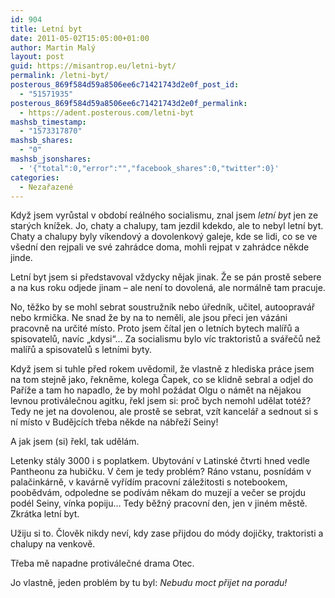 ```yaml
---
id: 904
title: Letní byt
date: 2011-05-02T15:05:00+01:00
author: Martin Malý
layout: post
guid: https://misantrop.eu/letni-byt/
permalink: /letni-byt/
posterous_869f584d59a8506ee6c71421743d2e0f_post_id:
  - "51571935"
posterous_869f584d59a8506ee6c71421743d2e0f_permalink:
  - https://adent.posterous.com/letni-byt
mashsb_timestamp:
  - "1573317870"
mashsb_shares:
  - "0"
mashsb_jsonshares:
  - '{"total":0,"error":"","facebook_shares":0,"twitter":0}'
categories:
  - Nezařazené
---
```

Když jsem vyrůstal v obdob&iacute; re&aacute;ln&eacute;ho socialismu, znal jsem _letn&iacute; byt_ jen ze star&yacute;ch kn&iacute;žek. Jo, chaty a chalupy, tam jezdil kdekdo, ale to nebyl letn&iacute; byt. Chaty a chalupy byly v&iacute;kendov&yacute; a dovolenkov&yacute; galeje, kde se lidi, co se ve v&scaron;edn&iacute; den rejpali ve sv&eacute; zahr&aacute;dce doma, mohli rejpat v zahr&aacute;dce někde jinde.

Letn&iacute; byt jsem si představoval vždycky nějak jinak. Že se p&aacute;n prostě sebere a na kus roku odjede jinam &#8211; ale nen&iacute; to dovolen&aacute;, ale norm&aacute;lně tam pracuje.

No, těžko by se mohl sebrat soustružn&iacute;k nebo &uacute;ředn&iacute;k, učitel, autooprav&aacute;ř nebo krmička. Ne snad že by na to neměli, ale jsou přeci jen v&aacute;z&aacute;ni pracovně na určit&eacute; m&iacute;sto. Proto jsem č&iacute;tal jen o letn&iacute;ch bytech mal&iacute;řů a spisovatelů, nav&iacute;c &#8222;kdysi&#8220;&#8230; Za socialismu bylo v&iacute;c traktoristů a sv&aacute;řečů než mal&iacute;řů a spisovatelů s letn&iacute;mi byty.

Když jsem si tuhle před rokem uvědomil, že vlastně z hlediska pr&aacute;ce jsem na tom stejně jako, řekněme, kolega Čapek, co se klidně sebral a odjel do Pař&iacute;že a tam ho napadlo, že by mohl pož&aacute;dat Olgu o n&aacute;mět na nějakou levnou protiv&aacute;lečnou agitku, řekl jsem si: proč bych nemohl udělat tot&eacute;ž? Tedy ne jet na dovolenou, ale prostě se sebrat, vz&iacute;t kancel&aacute;ř a sednout si s n&iacute; m&iacute;sto v Budějc&iacute;ch třeba někde na n&aacute;břež&iacute; Seiny!

A jak jsem (si) řekl, tak uděl&aacute;m.

Letenky st&aacute;ly 3000 i s poplatkem. Ubytov&aacute;n&iacute; v Latinsk&eacute; čtvrti hned vedle Pantheonu za hubičku. V čem je tedy probl&eacute;m? R&aacute;no vstanu, posn&iacute;d&aacute;m v palačink&aacute;rně, v kav&aacute;rně vyř&iacute;d&iacute;m pracovn&iacute; z&aacute;ležitosti s notebookem, poobědv&aacute;m, odpoledne se pod&iacute;v&aacute;m někam do muzej&iacute; a večer se projdu pod&eacute;l Seiny, v&iacute;nka popiju&#8230; Tedy běžn&yacute; pracovn&iacute; den, jen v jin&eacute;m městě. Zkr&aacute;tka letn&iacute; byt.

Užiju si to. Člověk nikdy nev&iacute;, kdy zase přijdou do m&oacute;dy dojičky, traktoristi a chalupy na venkově.

Třeba mě napadne protiv&aacute;lečn&eacute; drama Otec.

Jo vlastně, jeden probl&eacute;m by tu byl: _Nebudu moct přijet na poradu!_